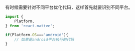 有时候需要针对不同平台优化代码，这样首先就要识别不同平台。   

```js
import {
    Platform,
} from 'react-native';

if(Platform.OS==='android'){ 
	// 如果是android平台执行的代码
}
```